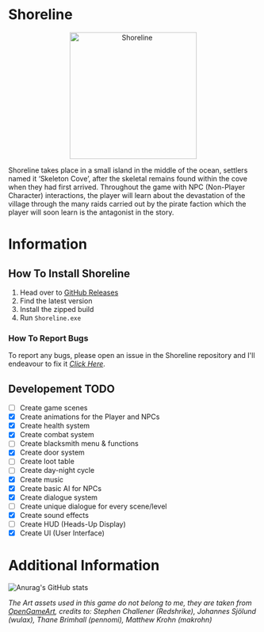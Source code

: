 # Shoreline
<p align="center">
      <img width="256" src="https://i.imgur.com/ObzHSAc.png" alt="Shoreline">
</p>


Shoreline takes place in a small island in the middle of the ocean, settlers named it ‘Skeleton Cove’, after the skeletal remains found within the cove when they had first arrived. Throughout the game with NPC (Non-Player Character) interactions, the player will learn about the devastation of the village through the many raids carried out by the pirate faction which the player will soon learn is the antagonist in the story.

# Information
## How To Install Shoreline
1. Head over to [GitHub Releases](https://github.com/479626/Shoreline/releases)
2. Find the latest version
3. Install the zipped build
4. Run `Shoreline.exe`

### How To Report Bugs
To report any bugs, please open an issue in the Shoreline repository and I'll endeavour to fix it _[Click Here](https://github.com/479626/Shoreline/issues)_.

## Developement TODO
- [ ] Create game scenes
- [x] Create animations for the Player and NPCs
- [x] Create health system
- [x] Create combat system
- [ ] Create blacksmith menu & functions
- [x] Create door system
- [ ] Create loot table
- [ ] Create day-night cycle
- [x] Create music
- [x] Create basic AI for NPCs
- [x] Create dialogue system
- [ ] Create unique dialogue for every scene/level
- [x] Create sound effects
- [ ] Create HUD (Heads-Up Display)
- [x] Create UI (User Interface)

# Additional Information
![Anurag's GitHub stats](https://github-readme-stats.vercel.app/api?username=479626&count_private=true&hide=prs,contribs&theme=tokyonight)

_The Art assets used in this game do not belong to me, they are taken from [OpenGameArt](https://opengameart.org), credits to: Stephen Challener (Redshrike), Johannes Sjölund (wulax), Thane Brimhall (pennomi), Matthew Krohn (makrohn)_
